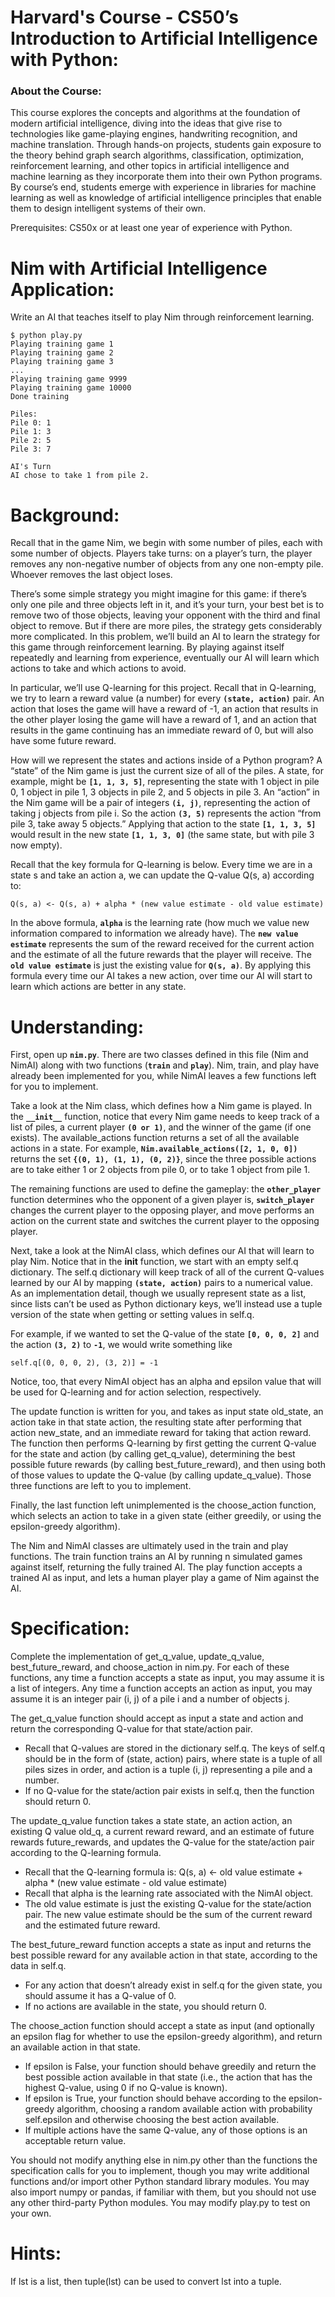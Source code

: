 # Harvard's Course - CS50’s Introduction to Artificial Intelligence with Python:
### About the Course:

This course explores the concepts and algorithms at the foundation of modern artificial intelligence, diving into the ideas that give rise to technologies like game-playing engines, handwriting recognition, and machine translation. Through hands-on projects, students gain exposure to the theory behind graph search algorithms, classification, optimization, reinforcement learning, and other topics in artificial intelligence and machine learning as they incorporate them into their own Python programs. By course’s end, students emerge with experience in libraries for machine learning as well as knowledge of artificial intelligence principles that enable them to design intelligent systems of their own.

Prerequisites: CS50x or at least one year of experience with Python.

# Nim with Artificial Intelligence Application:
Write an AI that teaches itself to play Nim through reinforcement learning.
```
$ python play.py
Playing training game 1
Playing training game 2
Playing training game 3
...
Playing training game 9999
Playing training game 10000
Done training

Piles:
Pile 0: 1
Pile 1: 3
Pile 2: 5
Pile 3: 7

AI's Turn
AI chose to take 1 from pile 2.
```
# Background:
Recall that in the game Nim, we begin with some number of piles, each with some number of objects. Players take turns: on a player’s turn, the player removes any non-negative number of objects from any one non-empty pile. Whoever removes the last object loses.

There’s some simple strategy you might imagine for this game: if there’s only one pile and three objects left in it, and it’s your turn, your best bet is to remove two of those objects, leaving your opponent with the third and final object to remove. But if there are more piles, the strategy gets considerably more complicated. In this problem, we’ll build an AI to learn the strategy for this game through reinforcement learning. By playing against itself repeatedly and learning from experience, eventually our AI will learn which actions to take and which actions to avoid.

In particular, we’ll use Q-learning for this project. Recall that in Q-learning, we try to learn a reward value (a number) for every **`(state, action)`** pair. An action that loses the game will have a reward of -1, an action that results in the other player losing the game will have a reward of 1, and an action that results in the game continuing has an immediate reward of 0, but will also have some future reward.

How will we represent the states and actions inside of a Python program? A “state” of the Nim game is just the current size of all of the piles. A state, for example, might be **`[1, 1, 3, 5]`**, representing the state with 1 object in pile 0, 1 object in pile 1, 3 objects in pile 2, and 5 objects in pile 3. An “action” in the Nim game will be a pair of integers **`(i, j)`**, representing the action of taking j objects from pile i. So the action **`(3, 5)`** represents the action “from pile 3, take away 5 objects.” Applying that action to the state **`[1, 1, 3, 5]`** would result in the new state **`[1, 1, 3, 0]`** (the same state, but with pile 3 now empty).

Recall that the key formula for Q-learning is below. Every time we are in a state s and take an action a, we can update the Q-value Q(s, a) according to:

```
Q(s, a) <- Q(s, a) + alpha * (new value estimate - old value estimate)
```

In the above formula, **`alpha`** is the learning rate (how much we value new information compared to information we already have). The **`new value estimate`** represents the sum of the reward received for the current action and the estimate of all the future rewards that the player will receive. The **`old value estimate`** is just the existing value for **`Q(s, a)`**. By applying this formula every time our AI takes a new action, over time our AI will start to learn which actions are better in any state.

# Understanding:
First, open up **`nim.py`**. There are two classes defined in this file (Nim and NimAI) along with two functions (**`train`** and **`play`**). Nim, train, and play have already been implemented for you, while NimAI leaves a few functions left for you to implement.

Take a look at the Nim class, which defines how a Nim game is played. In the **`__init__`** function, notice that every Nim game needs to keep track of a list of piles, a current player **`(0 or 1)`**, and the winner of the game (if one exists). The available_actions function returns a set of all the available actions in a state. For example, **`Nim.available_actions([2, 1, 0, 0])`** returns the set **`{(0, 1), (1, 1), (0, 2)}`**, since the three possible actions are to take either 1 or 2 objects from pile 0, or to take 1 object from pile 1.

The remaining functions are used to define the gameplay: the **`other_player`** function determines who the opponent of a given player is, **`switch_player`** changes the current player to the opposing player, and move performs an action on the current state and switches the current player to the opposing player.

Next, take a look at the NimAI class, which defines our AI that will learn to play Nim. Notice that in the __init__ function, we start with an empty self.q dictionary. The self.q dictionary will keep track of all of the current Q-values learned by our AI by mapping **`(state, action)`** pairs to a numerical value. As an implementation detail, though we usually represent state as a list, since lists can’t be used as Python dictionary keys, we’ll instead use a tuple version of the state when getting or setting values in self.q.

For example, if we wanted to set the Q-value of the state **`[0, 0, 0, 2]`** and the action **`(3, 2)`** to **`-1`**, we would write something like

```
self.q[(0, 0, 0, 2), (3, 2)] = -1
```

Notice, too, that every NimAI object has an alpha and epsilon value that will be used for Q-learning and for action selection, respectively.

The update function is written for you, and takes as input state old_state, an action take in that state action, the resulting state after performing that action new_state, and an immediate reward for taking that action reward. The function then performs Q-learning by first getting the current Q-value for the state and action (by calling get_q_value), determining the best possible future rewards (by calling best_future_reward), and then using both of those values to update the Q-value (by calling update_q_value). Those three functions are left to you to implement.

Finally, the last function left unimplemented is the choose_action function, which selects an action to take in a given state (either greedily, or using the epsilon-greedy algorithm).

The Nim and NimAI classes are ultimately used in the train and play functions. The train function trains an AI by running n simulated games against itself, returning the fully trained AI. The play function accepts a trained AI as input, and lets a human player play a game of Nim against the AI.

# Specification:

Complete the implementation of get_q_value, update_q_value, best_future_reward, and choose_action in nim.py. For each of these functions, any time a function accepts a state as input, you may assume it is a list of integers. Any time a function accepts an action as input, you may assume it is an integer pair (i, j) of a pile i and a number of objects j.

The get_q_value function should accept as input a state and action and return the corresponding Q-value for that state/action pair.

- Recall that Q-values are stored in the dictionary self.q. The keys of self.q should be in the form of (state, action) pairs, where state is a tuple of all piles sizes in order, and action is a tuple (i, j) representing a pile and a number.
- If no Q-value for the state/action pair exists in self.q, then the function should return 0.

The update_q_value function takes a state state, an action action, an existing Q value old_q, a current reward reward, and an estimate of future rewards future_rewards, and updates the Q-value for the state/action pair according to the Q-learning formula.

- Recall that the Q-learning formula is: Q(s, a) <- old value estimate + alpha * (new value estimate - old value estimate)
- Recall that alpha is the learning rate associated with the NimAI object.
- The old value estimate is just the existing Q-value for the state/action pair. The new value estimate should be the sum of the current reward and the estimated future reward.

The best_future_reward function accepts a state as input and returns the best possible reward for any available action in that state, according to the data in self.q.

- For any action that doesn’t already exist in self.q for the given state, you should assume it has a Q-value of 0.
- If no actions are available in the state, you should return 0.

The choose_action function should accept a state as input (and optionally an epsilon flag for whether to use the epsilon-greedy algorithm), and return an available action in that state.

- If epsilon is False, your function should behave greedily and return the best possible action available in that state (i.e., the action that has the highest Q-value, using 0 if no Q-value is known).
- If epsilon is True, your function should behave according to the epsilon-greedy algorithm, choosing a random available action with probability self.epsilon and otherwise choosing the best action available.
- If multiple actions have the same Q-value, any of those options is an acceptable return value.

You should not modify anything else in nim.py other than the functions the specification calls for you to implement, though you may write additional functions and/or import other Python standard library modules. You may also import numpy or pandas, if familiar with them, but you should not use any other third-party Python modules. You may modify play.py to test on your own.

# Hints:
If lst is a list, then tuple(lst) can be used to convert lst into a tuple.
